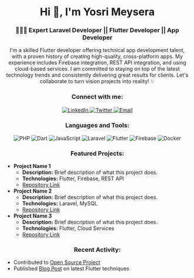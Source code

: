 <h1 align="center">Hi 👋, I'm Yosri Meysera</h1>
<h3 align="center">🧑🏽‍💻 Expert Laravel Developer || Flutter Developer || App Developer</h3>

<p align="center">
  I'm a skilled Flutter developer offering technical app development talent, with a proven history of creating high-quality, cross-platform apps. My experience includes Firebase integration, REST API integration, and using cloud-based services. I am committed to staying on top of the latest technology trends and consistently delivering great results for clients. Let's collaborate to turn vision projects into reality! ✨
</p>

<h3 align="center">Connect with me:</h3>
<p align="center">
  <a href="https://www.linkedin.com/in/your-linkedin-profile/" target="_blank">
    <img align="center" src="https://img.shields.io/badge/-LinkedIn-%230077B5?style=for-the-badge&logo=linkedin&logoColor=white" alt="LinkedIn"/>
  </a>
  <a href="https://twitter.com/your-twitter-profile" target="_blank">
    <img align="center" src="https://img.shields.io/badge/-Twitter-%231DA1F2?style=for-the-badge&logo=twitter&logoColor=white" alt="Twitter"/>
  </a>
  <a href="mailto:your-email@example.com">
    <img align="center" src="https://img.shields.io/badge/-Email-D14836?style=for-the-badge&logo=gmail&logoColor=white" alt="Email"/>
  </a>
</p>

<h3 align="center">Languages and Tools:</h3>
<p align="center">
  <img src="https://img.shields.io/badge/PHP-777BB4?style=for-the-badge&logo=php&logoColor=white" alt="PHP"/>
  <img src="https://img.shields.io/badge/Dart-0175C2?style=for-the-badge&logo=dart&logoColor=white" alt="Dart"/>
  <img src="https://img.shields.io/badge/JavaScript-323330?style=for-the-badge&logo=javascript&logoColor=F7DF1E" alt="JavaScript"/>
  <img src="https://img.shields.io/badge/Laravel-FF2D20?style=for-the-badge&logo=laravel&logoColor=white" alt="Laravel"/>
  <img src="https://img.shields.io/badge/Flutter-02569B?style=for-the-badge&logo=flutter&logoColor=white" alt="Flutter"/>
  <img src="https://img.shields.io/badge/Firebase-FFCA28?style=for-the-badge&logo=firebase&logoColor=black" alt="Firebase"/>
  <img src="https://img.shields.io/badge/Docker-2496ED?style=for-the-badge&logo=docker&logoColor=white" alt="Docker"/>
</p>

<h3 align="center">Featured Projects:</h3>
<ul>
  <li>
    <strong>Project Name 1</strong>
    <ul>
      <li><strong>Description:</strong> Brief description of what this project does.</li>
      <li><strong>Technologies:</strong> Flutter, Firebase, REST API</li>
      <li><a href="#">Repository Link</a></li>
    </ul>
  </li>
  <li>
    <strong>Project Name 2</strong>
    <ul>
      <li><strong>Description:</strong> Brief description of what this project does.</li>
      <li><strong>Technologies:</strong> Laravel, MySQL</li>
      <li><a href="#">Repository Link</a></li>
    </ul>
  </li>
  <li>
    <strong>Project Name 3</strong>
    <ul>
      <li><strong>Description:</strong> Brief description of what this project does.</li>
      <li><strong>Technologies:</strong> Flutter, Cloud Services</li>
      <li><a href="#">Repository Link</a></li>
    </ul>
  </li>
</ul>

<h3 align="center">Recent Activity:</h3>
<ul>
  <li>Contributed to <a href="#">Open Source Project</a></li>
  <li>Published <a href="#">Blog Post</a> on latest Flutter techniques</li>
</ul>
